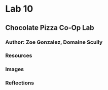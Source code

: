 
# Lab 10

## Chocolate Pizza Co-Op Lab

### Author: Zoe Gonzalez, Domaine Scully

### Resources

### Images


### Reflections

